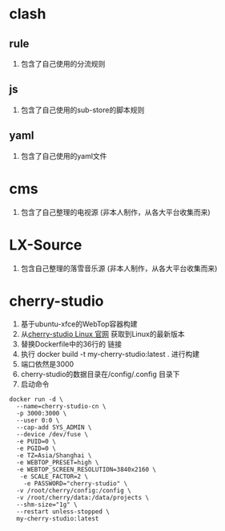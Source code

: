 # clash

## rule

1. 包含了自己使用的分流规则

## js

1. 包含了自己使用的sub-store的脚本规则

## yaml

1. 包含了自己使用的yaml文件

# cms

1. 包含了自己整理的电视源 (非本人制作，从各大平台收集而来)

# LX-Source

1. 包含自己整理的落雪音乐源 (非本人制作，从各大平台收集而来)

# cherry-studio

1. 基于ubuntu-xfce的WebTop容器构建
2. 从[cherry-studio Linux 官网](https://www.cherry-ai.com/download) 获取到Linux的最新版本
3. 替换Dockerfile中的36行的 链接
4. 执行 docker build -t my-cherry-studio:latest . 进行构建
5. 端口依然是3000
6. cherry-studio的数据目录在/config/.config 目录下
7. 启动命令
```shell
docker run -d \
  --name=cherry-studio-cn \
  -p 3000:3000 \
  --user 0:0 \
  --cap-add SYS_ADMIN \
  --device /dev/fuse \
  -e PUID=0 \
  -e PGID=0 \
  -e TZ=Asia/Shanghai \
  -e WEBTOP_PRESET=high \
  -e WEBTOP_SCREEN_RESOLUTION=3840x2160 \
   -e SCALE_FACTOR=2 \
    -e PASSWORD="cherry-studio" \
  -v /root/cherry/config:/config \
  -v /root/cherry/data:/data/projects \
  --shm-size="1g" \
  --restart unless-stopped \
  my-cherry-studio:latest 

```